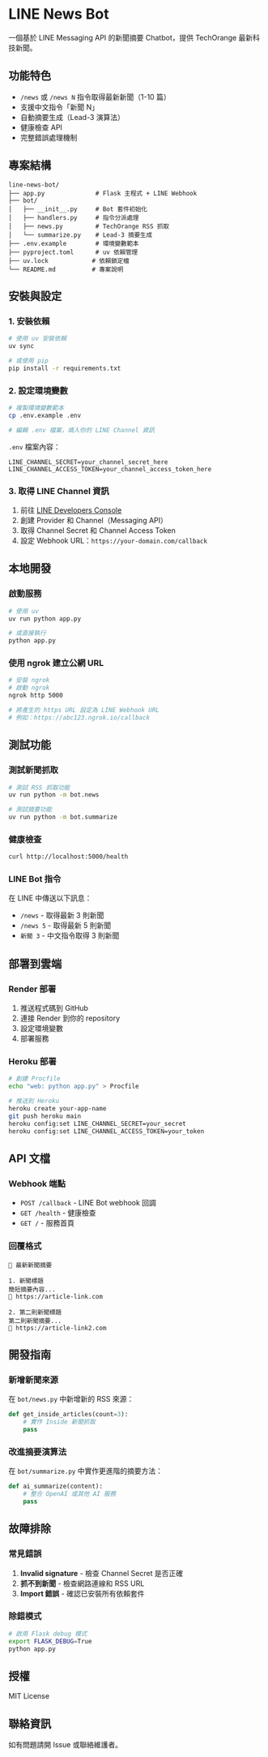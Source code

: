 # LINE News Bot

一個基於 LINE Messaging API 的新聞摘要 Chatbot，提供 TechOrange 最新科技新聞。

## 功能特色

- `/news` 或 `/news N` 指令取得最新新聞（1-10 篇）
- 支援中文指令「新聞 N」
- 自動摘要生成（Lead-3 演算法）
- 健康檢查 API
- 完整錯誤處理機制

## 專案結構

```
line-news-bot/
├── app.py              # Flask 主程式 + LINE Webhook
├── bot/
│   ├── __init__.py     # Bot 套件初始化
│   ├── handlers.py     # 指令分派處理
│   ├── news.py         # TechOrange RSS 抓取
│   └── summarize.py    # Lead-3 摘要生成
├── .env.example        # 環境變數範本
├── pyproject.toml      # uv 依賴管理
├── uv.lock            # 依賴鎖定檔
└── README.md          # 專案說明
```

## 安裝與設定

### 1. 安裝依賴
```bash
# 使用 uv 安裝依賴
uv sync

# 或使用 pip
pip install -r requirements.txt
```

### 2. 設定環境變數
```bash
# 複製環境變數範本
cp .env.example .env

# 編輯 .env 檔案，填入你的 LINE Channel 資訊
```

`.env` 檔案內容：
```
LINE_CHANNEL_SECRET=your_channel_secret_here
LINE_CHANNEL_ACCESS_TOKEN=your_channel_access_token_here
```

### 3. 取得 LINE Channel 資訊
1. 前往 [LINE Developers Console](https://developers.line.biz/console/)
2. 創建 Provider 和 Channel（Messaging API）
3. 取得 Channel Secret 和 Channel Access Token
4. 設定 Webhook URL：`https://your-domain.com/callback`

## 本地開發

### 啟動服務
```bash
# 使用 uv
uv run python app.py

# 或直接執行
python app.py
```

### 使用 ngrok 建立公網 URL
```bash
# 安裝 ngrok
# 啟動 ngrok
ngrok http 5000

# 將產生的 https URL 設定為 LINE Webhook URL
# 例如：https://abc123.ngrok.io/callback
```

## 測試功能

### 測試新聞抓取
```bash
# 測試 RSS 抓取功能
uv run python -m bot.news

# 測試摘要功能
uv run python -m bot.summarize
```

### 健康檢查
```bash
curl http://localhost:5000/health
```

### LINE Bot 指令
在 LINE 中傳送以下訊息：
- `/news` - 取得最新 3 則新聞
- `/news 5` - 取得最新 5 則新聞
- `新聞 3` - 中文指令取得 3 則新聞

## 部署到雲端

### Render 部署
1. 推送程式碼到 GitHub
2. 連接 Render 到你的 repository
3. 設定環境變數
4. 部署服務

### Heroku 部署
```bash
# 創建 Procfile
echo "web: python app.py" > Procfile

# 推送到 Heroku
heroku create your-app-name
git push heroku main
heroku config:set LINE_CHANNEL_SECRET=your_secret
heroku config:set LINE_CHANNEL_ACCESS_TOKEN=your_token
```

## API 文檔

### Webhook 端點
- `POST /callback` - LINE Bot webhook 回調
- `GET /health` - 健康檢查
- `GET /` - 服務首頁

### 回覆格式
```
📰 最新新聞摘要

1. 新聞標題
簡短摘要內容...
🔗 https://article-link.com

2. 第二則新聞標題
第二則新聞摘要...
🔗 https://article-link2.com
```

## 開發指南

### 新增新聞來源
在 `bot/news.py` 中新增新的 RSS 來源：
```python
def get_inside_articles(count=3):
    # 實作 Inside 新聞抓取
    pass
```

### 改進摘要演算法
在 `bot/summarize.py` 中實作更進階的摘要方法：
```python
def ai_summarize(content):
    # 整合 OpenAI 或其他 AI 服務
    pass
```

## 故障排除

### 常見錯誤
1. **Invalid signature** - 檢查 Channel Secret 是否正確
2. **抓不到新聞** - 檢查網路連線和 RSS URL
3. **Import 錯誤** - 確認已安裝所有依賴套件

### 除錯模式
```bash
# 啟用 Flask debug 模式
export FLASK_DEBUG=True
python app.py
```

## 授權

MIT License

## 聯絡資訊

如有問題請開 Issue 或聯絡維護者。

